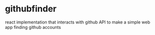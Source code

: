 # githubfinder
react implementation that interacts with github API to make a simple web app finding github accounts
